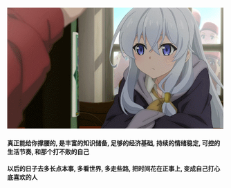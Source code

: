 ![Elaina](https://github.com/chenzyadb/chenzyadb/blob/main/images/elaina.gif) 
  
#### 真正能给你撑腰的, 是丰富的知识储备, 足够的经济基础, 持续的情绪稳定, 可控的生活节奏, 和那个打不败的自己
#### 以后的日子去多长点本事, 多看世界, 多走些路, 把时间花在正事上, 变成自己打心底喜欢的人
